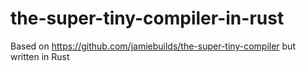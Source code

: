 # the-super-tiny-compiler-in-rust
Based on https://github.com/jamiebuilds/the-super-tiny-compiler but written in Rust
